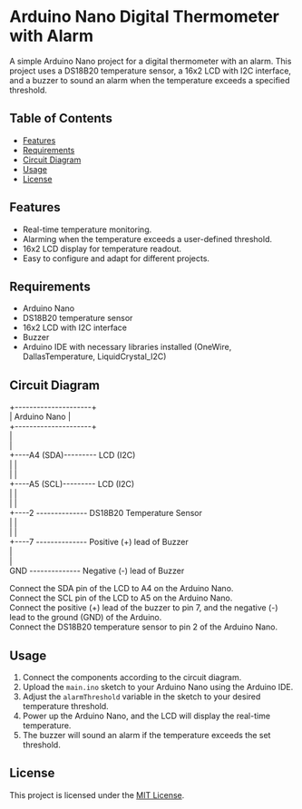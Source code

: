 # Arduino Nano Digital Thermometer with Alarm

A simple Arduino Nano project for a digital thermometer with an alarm. This project uses a DS18B20 temperature sensor, a 16x2 LCD with I2C interface, and a buzzer to sound an alarm when the temperature exceeds a specified threshold.

## Table of Contents

- [Features](#features)
- [Requirements](#requirements)
- [Circuit Diagram](#circuit-diagram)
- [Usage](#usage)
- [License](#license)

## Features

- Real-time temperature monitoring.
- Alarming when the temperature exceeds a user-defined threshold.
- 16x2 LCD display for temperature readout.
- Easy to configure and adapt for different projects.

## Requirements

- Arduino Nano
- DS18B20 temperature sensor
- 16x2 LCD with I2C interface
- Buzzer
- Arduino IDE with necessary libraries installed (OneWire, DallasTemperature, LiquidCrystal_I2C)

## Circuit Diagram

  +---------------------+<br>
  |      Arduino Nano   |<br>
  +---------------------+<br>
            |<br>
            |<br>
  +----A4 (SDA)--------- LCD (I2C)  <br>
  |         |<br>
  |         |<br>
  +----A5 (SCL)--------- LCD (I2C)<br>
  |         |<br>
  |         |<br>
  +----2 -------------- DS18B20 Temperature Sensor<br>
  |         |<br>
  |         |<br>
  +----7 -------------- Positive (+) lead of Buzzer<br>
                      |<br>
                      |<br>
                  GND -------------- Negative (-) lead of Buzzer<br>


Connect the SDA pin of the LCD to A4 on the Arduino Nano.<br>
Connect the SCL pin of the LCD to A5 on the Arduino Nano.<br>
Connect the positive (+) lead of the buzzer to pin 7, and the negative (-) lead to the ground (GND) of the Arduino.<br>
Connect the DS18B20 temperature sensor to pin 2 of the Arduino Nano.<br>
## Usage

1. Connect the components according to the circuit diagram.
2. Upload the `main.ino` sketch to your Arduino Nano using the Arduino IDE.
3. Adjust the `alarmThreshold` variable in the sketch to your desired temperature threshold.
4. Power up the Arduino Nano, and the LCD will display the real-time temperature.
5. The buzzer will sound an alarm if the temperature exceeds the set threshold.

## License

This project is licensed under the [MIT License](extras/LICENSE.txt).
